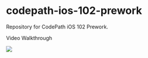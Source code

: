 # codepath-ios-102-prework
Repository for CodePath iOS 102 Prework. 

Video Walkthrough
<div>
    <a href="https://www.loom.com/share/fa6b86ea8e6d4e3f875b04f13b8c3d46">
    </a>
    <a href="https://www.loom.com/share/fa6b86ea8e6d4e3f875b04f13b8c3d46">
      <img style="max-width:300px;" src="https://cdn.loom.com/sessions/thumbnails/fa6b86ea8e6d4e3f875b04f13b8c3d46-with-play.gif">
    </a>
  </div>
